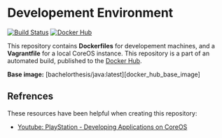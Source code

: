 # Developement Environment

[![Build Status](http://jenkins.hesjevik.im/buildStatus/icon?job=development-environment)](http://jenkins.hesjevik.im/job/development-environment/) [![Docker Hub](https://img.shields.io/badge/docker-ready-blue.svg?style=plastic)][docker_hub_repository]

This repository contains **Dockerfiles** for developement machines, and a **Vagrantfile** for a local CoreOS instance. This repository is a part of an automated build, published to the [Docker Hub][docker_hub_repository].

**Base image:** [bachelorthesis/java:latest][docker_hub_base_image]

[docker_hub_repository]: https://registry.hub.docker.com/u/bachelorthesis/developement-environment/

## Refrences

These resources have been helpful when creating this repository:

* [Youtube: PlayStation - Developing Applications on CoreOS][playstation_developing_applications_on_coreos]

[playstation_developing_applications_on_coreos]: https://www.youtube.com/watch?v=M9hBsRUeRdg
